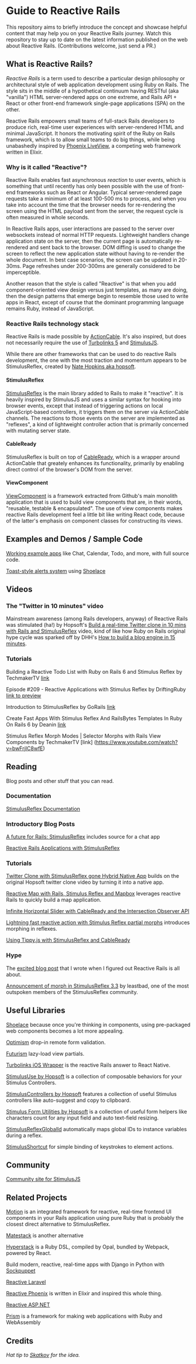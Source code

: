 # Guide to Reactive Rails
This repository aims to briefly introduce the concept and showcase helpful content that may help you on your Reactive Rails journey. Watch this repository to stay up to date on the latest information published on the web about Reactive Rails. (Contributions welcome, just send a PR.)

## What is Reactive Rails?

_Reactive Rails_ is a term used to describe a particular design philosophy or architectural style of web application development using Ruby on Rails. The style sits in the middle of a hypothetical continuum having RESTful (aka "vanilla") HTML server-rendered apps on one extreme, and Rails API + React or other front-end framework single-page applications (SPA) on the other.

Reactive Rails empowers small teams of full-stack Rails developers to produce rich, real-time user experiences with server-rendered HTML and minimal JavaScript. It honors the motivating spirit of the Ruby on Rails framework, which is to allow small teams to do big things, while being unabashedly inspired by [Phoenix LiveView](https://github.com/phoenixframework/phoenix_live_view), a competing web framework written in Elixir.

### Why is it called "Reactive"?

Reactive Rails enables fast asynchronous _reaction_ to user events, which is something that until recently has only been possible with the use of front-end frameworks such as React or Angular. Typical server-rendered page requests take a minimum of at least 100-500 ms to process, and when you take into account the time that the browser needs for re-rendering the screen using the HTML payload sent from the server, the request cycle is often measured in whole seconds.

In Reactive Rails apps, user interactions are passed to the server over websockets instead of normal HTTP requests. Lightweight handlers change application state on the server, then the current page is automatically re-rendered and sent back to the browser. DOM diffing is used to change the screen to reflect the new application state without having to re-render the whole document. In best case scenarios, the screen can be updated in 20-30ms. Page refreshes under 200-300ms are generally considered to be imperceptible.

Another reason that the style is called "Reactive" is that when you add component-oriented view design versus just templates, as many are doing, then the design patterns that emerge begin to resemble those used to write apps in React, except of course that the dominant programming language remains Ruby, instead of JavaScript.

### Reactive Rails technology stack

Reactive Rails is made possible by [ActionCable](https://guides.rubyonrails.org/action_cable_overview.html). It's also inspired, but does not necessarily require the use of [Turbolinks 5](https://github.com/turbolinks/turbolinks) and [StimulusJS](https://stimulusjs.org/).

While there are other frameworks that can be used to do reactive Rails development, the one with the most traction and momentum appears to be StimulusReflex, created by [Nate Hopkins aka hopsoft](https://github.com/hopsoft).

#### StimulusReflex
[StimulusReflex](https://docs.stimulusreflex.com/) is the main library added to Rails to make it "reactive". It is heavily inspired by StimulusJS and uses a similar syntax for hooking into browser events, except that instead of triggering actions on local JavaScript-based controllers, it triggers them on the server via ActionCable channels. The reactions to those events on the server are implemented as "reflexes", a kind of lightweight controller action that is primarily concerned with mutating server state.

#### CableReady
StimulusReflex is built on top of [CableReady](https://cableready.stimulusreflex.com/), which is a wrapper around ActionCable that greately enhances its functionality, primarily by enabling direct control of the browser's DOM from the server.

#### ViewComponent
[ViewComponent](https://github.com/github/view_component) is a framework extracted from Github's main monolith application that is used to build view components that are, in their words, "reusable, testable & encapsulated". The use of view components makes reactive Rails development feel a little bit like writing React code, because of the latter's emphasis on component classes for constructing its views.

## Examples and Demos / Sample Code

[Working example apps](http://expo.stimulusreflex.com/) like Chat, Calendar, Todo, and more, with full source code.

[Toast-style alerts system](https://gist.github.com/obie/5c56d87c7b7e4e343ef7504349a69515) using [Shoelace](https://shoelace.style/)

## Videos

### The "Twitter in 10 minutes" video
Mainstream awareness (among Rails developers, anyway) of Reactive Rails was stimulated (ha!) by Hopsoft's [Build a real-time Twitter clone in 10 mins with Rails and StimulusReflex](https://dev.to/codefund/build-a-real-time-twitter-clone-10-mins-with-rails-and-stimulusreflex-5h5c) video, kind of like how Ruby on Rails original hype cycle was sparked off by DHH's [How to build a blog engine in 15 minutes](https://www.youtube.com/watch?v=Gzj723LkRJY&feature=youtu.be).

### Tutorials

Building a Reactive Todo List with Ruby on Rails 6 and Stimulus Reflex by TechmakerTV [link](https://www.youtube.com/watch?v=eK1CM0MBF64)

Episode #209 - Reactive Applications with Stimulus Reflex by DriftingRuby [link to preview](https://www.youtube.com/watch?v=K9QeC9CsYiU)

Introduction to StimulusReflex by GoRails [link](https://www.youtube.com/watch?v=gbMbGOigjA8)

Create Fast Apps With Stimulus Reflex And RailsBytes Templates In Ruby On Rails 6 by Deanin [link](https://www.youtube.com/watch?v=hxqkTy2SB78)

Stimulus Reflex Morph Modes | Selector Morphs with Rails View Components by TechmakerTV [link] (https://www.youtube.com/watch?v=bwFrjIC8wfE)

## Reading

Blog posts and other stuff that you can read.

### Documentation

[StimulusReflex Documentation](https://docs.stimulusreflex.com/)

### Introductory Blog Posts

[A future for Rails: StimulusReflex](https://headway.io/blog/a-future-for-rails-stimulusreflex) includes source for a chat app

[Reactive Rails Applications with StimulusReflex](https://dev.to/finiam/reactive-rails-applications-with-stimulusreflex-48kn)

### Tutorials

[Twitter Clone with StimulusReflex gone Hybrid Native App](https://dev.to/julianrubisch/twitter-clone-with-stimulusreflex-gone-hybrid-native-app-17fm) builds on the original Hopsoft twitter clone video by turning it into a native app. 

[Reactive Map with Rails, Stimulus Reflex and Mapbox](https://dev.to/ilrock__/reactive-map-with-rails-stimulus-reflex-and-mapbox-1po4) leverages reactive Rails to quickly build a map application.

[Infinite Horizontal Slider with CableReady and the Intersection Observer API](https://dev.to/julianrubisch/infinite-horizontal-slider-with-cableready-and-the-intersection-observer-api-4o4i)

[Lightning fast reactive action with Stimulus Reflex partial morphs](https://dev.to/rolandstuder/lightning-fast-reactive-action-with-stimulus-reflex-partial-morphs-2fg5) introduces morphing in reflexes.

[Using Tippy.js with StimulusReflex and CableReady](https://dev.to/mepatterson/using-tippy-js-with-stimulusreflex-and-cableready-3gno)

### Hype

The [excited blog post](https://medium.com/@obie/react-is-dead-long-live-reactive-rails-long-live-stimulusreflex-and-viewcomponent-cd061e2b0fe2) that I wrote when I figured out Reactive Rails is all about.

[Announcement of morph in StimulusReflex 3.3](https://dev.to/leastbad/stimulusreflex-v3-3-morphs-has-been-released-o3e) by leastbad, one of the most outspoken members of the StimulusReflex community.

## Useful Libraries

[Shoelace](https://shoelace.style/) because once you're thinking in components, using pre-packaged web components becomes a lot more appealing.

[Optimism](https://github.com/leastbad/optimism) drop-in remote form validation.

[Futurism](https://github.com/julianrubisch/futurism) lazy-load view partials.

[Turbolinks iOS Wrapper](https://github.com/turbolinks/turbolinks-ios/) is the reactive Rails answer to React Native.

[StimulusUse by Hopsoft](https://github.com/stimulus-use/stimulus-use) is a collection of composable behaviors for your Stimulus Controllers.

[StimulusControllers by Hopsoft](https://github.com/hopsoft/stimulus_controllers/tree/master/controllers/src) features a collection of useful Stimulus controllers like auto-suggest and copy to clipboard.

[Stimulus Form Utilities by Hopsoft](https://github.com/eelcoj/stimulus-form-utilities) is a collection of useful form helpers like characters count for any input field and auto text-field resizing.

[StimulusReflexGlobalId](https://github.com/joshleblanc/stimulus_reflex_globalid) automatically maps global IDs to instance variables during a reflex.

[StimulusShortcut](https://github.com/leastbad/stimulus-shortcut) for simple binding of keystrokes to element actions.

## Community

[Community site for StimulusJS](https://discourse.stimulusjs.org/)

## Related Projects

[Motion](https://github.com/unabridged/motion) is an integrated framework for reactive, real-time frontend UI components in your Rails application using pure Ruby that is probably the closest direct alternative to StimulusReflex.


[Matestack](https://www.matestack.io/) is another alternative 


[Hyperstack](https://hyperstack.org/) is a Ruby DSL, compiled by Opal, bundled by Webpack, powered by React.

Build modern, reactive, real-time apps with Django in Python with [Sockpuppet](https://github.com/jonathan-s/django-sockpuppet)

[Reactive Laravel](https://github.com/livewire/livewire)

[Reactive Phoenix](https://github.com/phoenixframework/phoenix_live_view) is written in Elixir and inspired this whole thing.

[Reactive ASP.NET](https://github.com/dotnet/aspnetcore/blob/master/src/Components/README.md)

[Prism](https://github.com/prism-rb/prism) is a framework for making web applications with Ruby and WebAssembly

## Credits

_Hat tip to [Skatkov](https://github.com/skatkov/awesome-stimulusjs) for the idea._
